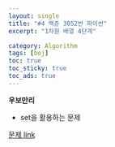 ```yaml
---
layout: single
title: "#4 백준 3052번 파이썬"
excerpt: "1차원 배열 4단계"

category: Algorithm
tags: [boj]
toc: true
toc_sticky: true
toc_ads: true
---
```


**우보만리**

- set을 활용하는 문제

[문제 link](https://www.acmicpc.net/problem/3052)

<script src="https://gist.github.com/hyeonchan523/e1924a2a861404166eae4bc7e7450302.js"></script>
